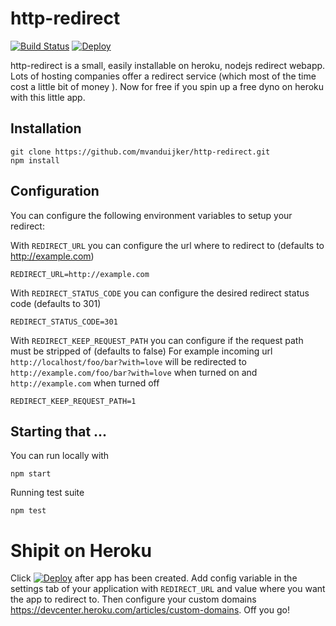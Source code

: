 # http-redirect

[![Build Status](https://travis-ci.org/mvanduijker/http-redirect.svg)](https://travis-ci.org/mvanduijker/http-redirect)
[![Deploy](https://www.herokucdn.com/deploy/button.png)](https://heroku.com/deploy)

http-redirect is a small, easily installable on heroku, nodejs redirect webapp. 
Lots of hosting companies offer a redirect service (which most of the time cost a little bit of money ).
Now for free if you spin up a free dyno on heroku with this little app.

## Installation

```
git clone https://github.com/mvanduijker/http-redirect.git
npm install
```

## Configuration

You can configure the following environment variables to setup your redirect:

With `REDIRECT_URL` you can configure the url where to redirect to (defaults to http://example.com)
```
REDIRECT_URL=http://example.com
```

With `REDIRECT_STATUS_CODE` you can configure the desired redirect status code (defaults to 301) 
```
REDIRECT_STATUS_CODE=301
```

With `REDIRECT_KEEP_REQUEST_PATH` you can configure if the request path must be stripped of (defaults to false)
For example incoming url `http://localhost/foo/bar?with=love` will be redirected to `http://example.com/foo/bar?with=love`
when turned on and `http://example.com` when turned off
```
REDIRECT_KEEP_REQUEST_PATH=1
```

## Starting that ...

You can run locally with
```
npm start
```

Running test suite
```
npm test
```

# Shipit on Heroku

Click [![Deploy](https://www.herokucdn.com/deploy/button.png)](https://heroku.com/deploy) after app has been created.
Add config variable in the settings tab of your application with `REDIRECT_URL` and value where you want the app to
redirect to. Then configure your custom domains https://devcenter.heroku.com/articles/custom-domains. Off you go! 

